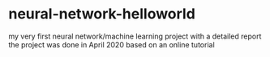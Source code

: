 # neural-network-helloworld
my very first neural network/machine learning project with a detailed report\
the project was done in April 2020 based on an online tutorial
